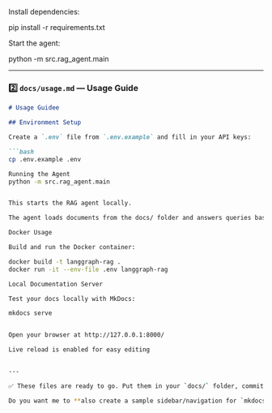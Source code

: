 Install dependencies:

pip install -r requirements.txt


Start the agent:

python -m src.rag_agent.main


---

### 2️⃣ `docs/usage.md` — Usage Guide

```markdown
# Usage Guidee

## Environment Setup

Create a `.env` file from `.env.example` and fill in your API keys:

```bash
cp .env.example .env

Running the Agent
python -m src.rag_agent.main


This starts the RAG agent locally.

The agent loads documents from the docs/ folder and answers queries based on your knowledge base.

Docker Usage

Build and run the Docker container:

docker build -t langgraph-rag .
docker run -it --env-file .env langgraph-rag

Local Documentation Server

Test your docs locally with MkDocs:

mkdocs serve


Open your browser at http://127.0.0.1:8000/

Live reload is enabled for easy editing


---

✅ These files are ready to go. Put them in your `docs/` folder, commit, and push — your GitHub Pages site will automatically update with this content.  

Do you want me to **also create a sample sidebar/navigation for `mkdocs.yml`** so these pages show nicely on the site?
